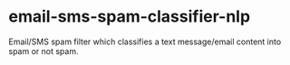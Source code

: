 # email-sms-spam-classifier-nlp
 Email/SMS spam filter which classifies a text message/email content into spam or not spam.
